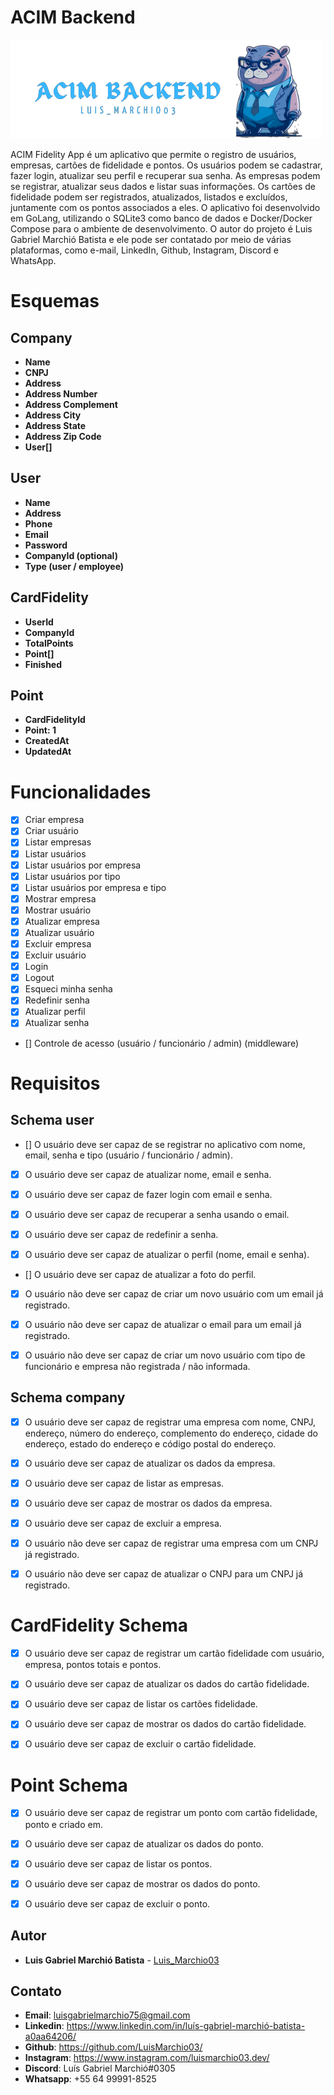 # ACIM Backend

![Logo](./.github/acim-backend.png)

ACIM Fidelity App é um aplicativo que permite o registro de usuários, empresas, cartões de fidelidade e pontos. Os usuários podem se cadastrar, fazer login, atualizar seu perfil e recuperar sua senha. As empresas podem se registrar, atualizar seus dados e listar suas informações. Os cartões de fidelidade podem ser registrados, atualizados, listados e excluídos, juntamente com os pontos associados a eles. O aplicativo foi desenvolvido em GoLang, utilizando o SQLite3 como banco de dados e Docker/Docker Compose para o ambiente de desenvolvimento. O autor do projeto é Luis Gabriel Marchió Batista e ele pode ser contatado por meio de várias plataformas, como e-mail, LinkedIn, Github, Instagram, Discord e WhatsApp.


# Esquemas

## Company

- **Name**
- **CNPJ**
- **Address**
- **Address Number**
- **Address Complement**
- **Address City**
- **Address State**
- **Address Zip Code**
- **User[]**

## User

- **Name**
- **Address**
- **Phone**
- **Email**
- **Password**
- **CompanyId (optional)**
- **Type (user / employee)**

## CardFidelity

- **UserId**
- **CompanyId**
- **TotalPoints**
- **Point[]**
- **Finished** 

## Point

- **CardFidelityId**
- **Point: 1**
- **CreatedAt**
- **UpdatedAt**

# Funcionalidades

- [x] Criar empresa
- [x] Criar usuário
- [x] Listar empresas
- [x] Listar usuários
- [x] Listar usuários por empresa
- [x] Listar usuários por tipo
- [x] Listar usuários por empresa e tipo
- [x] Mostrar empresa
- [x] Mostrar usuário
- [x] Atualizar empresa
- [x] Atualizar usuário
- [x] Excluir empresa
- [x] Excluir usuário
- [x] Login
- [x] Logout
- [x] Esqueci minha senha
- [x] Redefinir senha
- [x] Atualizar perfil
- [x] Atualizar senha
- [] Controle de acesso (usuário / funcionário / admin) (middleware)

# Requisitos

## Schema user

- [] O usuário deve ser capaz de se registrar no aplicativo com nome, email, senha e tipo (usuário / funcionário / admin).

- [x] O usuário deve ser capaz de atualizar nome, email e senha.

- [x] O usuário deve ser capaz de fazer login com email e senha.

<!-- - [] O usuário deve ser capaz de fazer logout. -->

- [x] O usuário deve ser capaz de recuperar a senha usando o email.

- [x] O usuário deve ser capaz de redefinir a senha.

- [x] O usuário deve ser capaz de atualizar o perfil (nome, email e senha).

- [] O usuário deve ser capaz de atualizar a foto do perfil.

- [x] O usuário não deve ser capaz de criar um novo usuário com um email já registrado.

- [x] O usuário não deve ser capaz de atualizar o email para um email já registrado.

- [x] O usuário não deve ser capaz de criar um novo usuário com tipo de funcionário e empresa não registrada / não informada.


## Schema company

- [x] O usuário deve ser capaz de registrar uma empresa com nome, CNPJ, endereço, número do endereço, complemento do endereço, cidade do endereço, estado do endereço e código postal do endereço.

- [x] O usuário deve ser capaz de atualizar os dados da empresa.

- [x] O usuário deve ser capaz de listar as empresas.

- [x] O usuário deve ser capaz de mostrar os dados da empresa.

- [x] O usuário deve ser capaz de excluir a empresa.

- [x] O usuário não deve ser capaz de registrar uma empresa com um CNPJ já registrado.

- [x] O usuário não deve ser capaz de atualizar o CNPJ para um CNPJ já registrado.

<!-- - [] O usuário não deve ser capaz de excluir uma empresa com usuários registrados. -->

# CardFidelity Schema

- [x] O usuário deve ser capaz de registrar um cartão fidelidade com usuário, empresa, pontos totais e pontos.

- [x] O usuário deve ser capaz de atualizar os dados do cartão fidelidade.

- [x] O usuário deve ser capaz de listar os cartões fidelidade.

- [x] O usuário deve ser capaz de mostrar os dados do cartão fidelidade.

- [x] O usuário deve ser capaz de excluir o cartão fidelidade.

<!-- - [] O usuário não deve ser capaz de registrar um cartão fidelidade com um usuário já registrado.

- [] O usuário não deve ser capaz de atualizar o usuário para um usuário já registrado.

- [] O usuário não deve ser capaz de excluir um cartão fidelidade com pontos registrados. -->

# Point Schema

- [x] O usuário deve ser capaz de registrar um ponto com cartão fidelidade, ponto e criado em.

- [x] O usuário deve ser capaz de atualizar os dados do ponto.

- [x] O usuário deve ser capaz de listar os pontos.

- [x] O usuário deve ser capaz de mostrar os dados do ponto.

- [x] O usuário deve ser capaz de excluir o ponto.
<!-- 
- [] O usuário não deve ser capaz de registrar um ponto com um cartão fidelidade já registrado.

- [] O usuário não deve ser capaz de atualizar o cartão fidelidade para um cartão fidelidade já registrado.

- [] O usuário não deve ser capaz de excluir um ponto com pontos registrados. -->

## Autor

- **Luis Gabriel Marchió Batista** - [Luis_Marchio03](https://www.linkedin.com/in/luís-gabriel-marchió-batista-a0aa64206/)


## Contato

- **Email**: luisgabrielmarchio75@gmail.com
- **Linkedin**: https://www.linkedin.com/in/luís-gabriel-marchió-batista-a0aa64206/
- **Github**: https://github.com/LuisMarchio03/
- **Instagram**: https://www.instagram.com/luismarchio03.dev/
- **Discord**: Luís Gabriel Marchió#0305
- **Whatsapp**: +55 64 99991-8525
